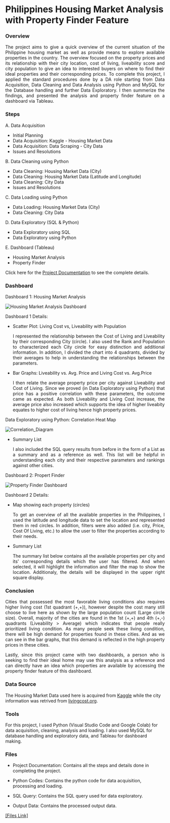 # Philippines Housing Market Analysis with Property Finder Feature
### Overview
 <p align="justify">The project aims to give a quick overview of the current situation of the Philippine housing market as well as provide means to explore available properties in the country. The overview focused on the property prices and its relationship with their city location, cost of living, liveability score and city population to give an idea to interested buyers on where to find their ideal properties and their corresponding prices. To complete this project, I applied the standard procedures done by a DA role starting from Data Acquisition, Data Cleaning and Data Analysis using Python and MySQL for the Database handling and further Data Exploratory. I then summerize the findings, and presented the analysis and property finder feature on a dashboard via Tableau. </p>

 ### Steps
 A. Data Acquisition
 - Initial Planning
 - Data Acquisition: Kaggle - Housing Market Data
 - Data Acquisition: Data Scraping - City Data
 - Issues and Resolutions

B. Data Cleaning using Python
- Data Cleaning: Housing Market Data (City)
- Data Cleaning: Housing Market Data (Latitude and Longitude)
- Data Cleaning: City Data
- Issues and Resolutions

 C. Data Loading using Python	
- Data Loading: Housing Market Data (City)
- Data Cleaning: City Data

 D. Data Exploratory (SQL & Python)	
 - Data Exploratory using SQL
 - Data Exploratory using Python

 E. Dashboard (Tableau)	
 - Housing Market Analysis
 - Property Finder

Click here for the [Project Documentation](https://docs.google.com/spreadsheets/d/1tmjBILrCU6O69kfs9HEHsDVPurFAVKC5_M1tB-TeHZQ/edit?usp=sharing) to see the complete details.

### Dashboard

Dashboard 1: Housing Market Analysis

![Housing Market Analysis Dashboard](https://github.com/user-attachments/assets/f3128b27-a076-48a1-9479-c47b3fd5f5bf)

Dashboard 1 Details:

- Scatter Plot: Living Cost vs, Liveability with Population
&nbsp;&nbsp;<p align="justify">I represented the relationship between the Cost of Living and Liveability by their corresponding City (circle). I also used the Rank and Population to characterized each City circle for easy distinction and additional information. In addition, I divided the chart into 4 quadrants, divided by their averages to help in understanding the relationships between the parameters.</p>

- Bar Graphs: Liveability vs. Avg. Price and Living Cost vs. Avg.Price
&nbsp;&nbsp;<p align="justify">I then relate the average property price per city against Liveability and Cost of Living. Since we proved (in Data Exploratory using Python) that price has a positive correlation with these parameters, the outcome came as expected. As both Liveability and Living Cost increase, the average price also increased which supports the idea of higher liveabity equates to higher cost of living hence high property prices.</p>

Data Exploratory using Python: Correlation Heat Map

![Correlation_Diagram](https://github.com/user-attachments/assets/f4bd23c9-384f-4108-b942-1856b47cd3a2)


- Summary List
&nbsp;&nbsp;<p align="justify">I also included the SQL query results from before in the form of a List as a summary and as a reference as well. This list will be helpful in understanding each city and their respective parameters and rankings against other cities.</p>
  

Dashboard 2: Propert Finder

![Property Finder Dashboard](https://github.com/user-attachments/assets/09e959df-cabd-4af1-8652-5d262b3f9dea)

Dashboard 2 Details:

- Map showing each property (circles)
&nbsp;&nbsp;<p align="justify">To get an overview of all the available properties in the Philippines, I used the latitude and longitude data to set the location and represented them in red circles. In addition, filters were also added (i.e. city, Price, Cost Of Living, etc.) to allow the user to filter the properties according to their needs.</p>

- Summary List
&nbsp;&nbsp;<p align="justify">The summary list below contains all the available properties per city and its' corresponding details which the user has filtered. And when selected, it will highlight the information and filter the map to show the location. Additionaly, the details will be displayed in the upper right square display.</p>

### Conclusion
<p align="justify">Cities that possessed the most favorable living conditions also requires higher living cost (1st quadrant (+,+)), however despite the cost many still choose to live here as shown by the large population count (Large circle size). Overall, majority of the cities are found in the 1st (+,+) and 4th (+,-) quadrants (Liveability > Average) which indicates that people really prioritized living condition. As many people seek these living condition, there will be high demand for properties found in these cities. And as we can see in the bar graphs, that this demand is reflected in the high property prices in these cities.</p>

<p align="justify">Lastly, since this project came with two dashboards, a person who is seeking to find their ideal home may use this analysis as a reference and can directly have an idea which properties are available by accessing the property finder feature of this dashboard.</p>

### Data Source
The Housing Market Data used here is acquired from [Kaggle](https://www.kaggle.com/datasets/klekzee/phillipines-housing-market/data) while the city information was retrived from [livingcost.org]( https://livingcost.org/cost/philippines).

### Tools
For this project, I used Python (Visual Studio Code and Google Colab) for data acquisition, cleaning, analysis and loading. I also used MySQL for database handling and exploratory data, and Tableau for dashboard making.

### Files

- Project Documentation: Contains all the steps and details done in completing the project.

- Python Codes: Contains the python code for data acquisition, processing and loading.

- SQL Query: Contains the SQL query used for data exploratory.

- Output Data: Contains the processed output data.

[[Files Link]](https://drive.google.com/drive/folders/1UlFk8EFgXzBQ3dRzseVmpGK8hiCdjKGC?usp=sharing)





